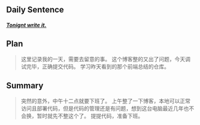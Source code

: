 ## **Daily Sentence**
#### <u>*Tonignt write it.*</u>
> 

## **Plan**
> 这里记录我的一天，需要去留意的事。
> 这个博客整的又出了问题，今天调试完毕，正确提交代码。
> 学习昨天看到的那个前端总结的仓库。

## **Summary**
> 突然的意外，中午十二点就要下班了。
> 上午整了一下博客，本地可以正常访问且部署代码，但是代码的管理还是有问题，想到这台电脑最近几年也不会换，暂时就先不整这个了。
> 提提代码，准备下班。


